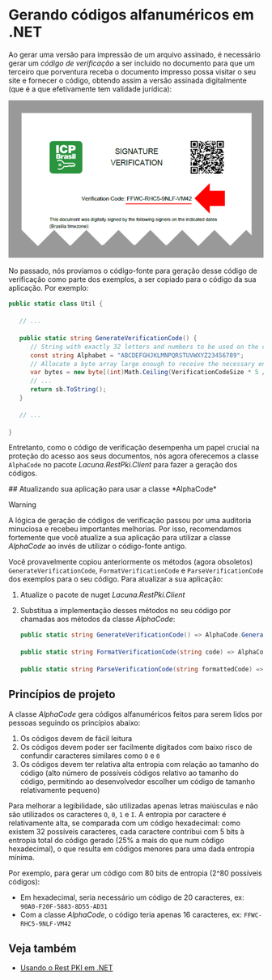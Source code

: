 ﻿# Gerando códigos alfanuméricos em .NET

Ao gerar uma versão para impressão de um arquivo assinado, é necessário gerar um *código de verificação* a ser
incluido no documento para que um terceiro que porventura receba o documento impresso possa visitar o seu site e fornecer o
código, obtendo assim a versão assinada digitalmente (que é a que efetivamente tem validade jurídica):

![Codigo de verificacao](../../../../images/verification-code.png)

No passado, nós províamos o código-fonte para geração desse código de verificação como parte dos exemplos, a ser copiado
para o código da sua aplicação. Por exemplo:

```cs
public static class Util {
   
   // ...

   public static string GenerateVerificationCode() {
      // String with exactly 32 letters and numbers to be used on the codes.
      const string Alphabet = "ABCDEFGHJKLMNPQRSTUVWXYZ23456789";
      // Allocate a byte array large enough to receive the necessary entropy
      var bytes = new byte[(int)Math.Ceiling(VerificationCodeSize * 5 / 8.0)];
      // ...
      return sb.ToString();
   }

   // ...

}
```

Entretanto, como o código de verificação desempenha um papel crucial na proteção do acesso aos seus documentos, nós
agora oferecemos a classe `AlphaCode` no pacote *Lacuna.RestPki.Client* para fazer a geração dos códigos.

<a name="update-code" />
## Atualizando sua aplicação para usar a classe *AlphaCode*

> [!WARNING]
> A lógica de geração de códigos de verificação passou por uma auditoria minuciosa e recebeu importantes melhorias.
> Por isso, recomendamos fortemente que você atualize a sua aplicação para utilizar a classe *AlphaCode* ao invés de utilizar
> o código-fonte antigo.

Você provavelmente copiou anteriormente os métodos (agora obsoletos) `GenerateVerificationCode`, `FormatVerificationCode` e `ParseVerificationCode`
dos exemplos para o seu código. Para atualizar a sua aplicação:

1. Atualize o pacote de nuget *Lacuna.RestPki.Client*
1. Substitua a implementação desses métodos no seu código por chamadas aos métodos da classe *AlphaCode*:

   ```cs
   public static string GenerateVerificationCode() => AlphaCode.Generate();
   
   public static string FormatVerificationCode(string code) => AlphaCode.Format(code);
   
   public static string ParseVerificationCode(string formattedCode) => AlphaCode.Parse(formattedCode);
   ```

## Princípios de projeto

A classe *AlphaCode* gera códigos alfanuméricos feitos para serem lidos por pessoas seguindo os princípios abaixo:

1. Os códigos devem de fácil leitura
1. Os códigos devem poder ser facilmente digitados com baixo risco de confundir caracteres similares como `O` e `0`
1. Os códigos devem ter relativa alta entropia com relação ao tamanho do código (alto número de possíveis códigos relativo ao tamanho
   do código, permitindo ao desenvolvedor escolher um código de tamanho relativamente pequeno)

Para melhorar a legibilidade, são utilizadas apenas letras maiúsculas e não são utilizados os caracteres `O`, `0`, `1` e `I`. A entropia
por caractere é relativamente alta, se comparada com um código hexadecimal: como existem 32 possíveis caracteres, cada caractere contribui
com 5 bits à entropia total do código gerado (25% a mais do que num código hexadecimal), o que resulta em códigos menores para uma dada entropia mínima.

Por exemplo, para gerar um código com 80 bits de entropia (2^80 possíveis códigos):

* Em hexadecimal, seria necessário um código de 20 caracteres, ex: `90A0-F20F-5883-8D55-AD31`
* Com a classe *AlphaCode*, o código teria apenas 16 caracteres, ex: `FFWC-RHC5-9NLF-VM42`

## Veja também

* [Usando o Rest PKI em .NET](index.md)
